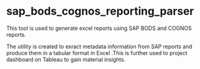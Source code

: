# sap_bods_cognos_reporting_parser
This tool is used to generate excel reports using SAP BODS and COGNOS reports. 

The utility is created to exract metadata information from SAP reports and produce them in a tabular format in Excel .This is further used to project dashboard on Tableau
to gain material insights.
